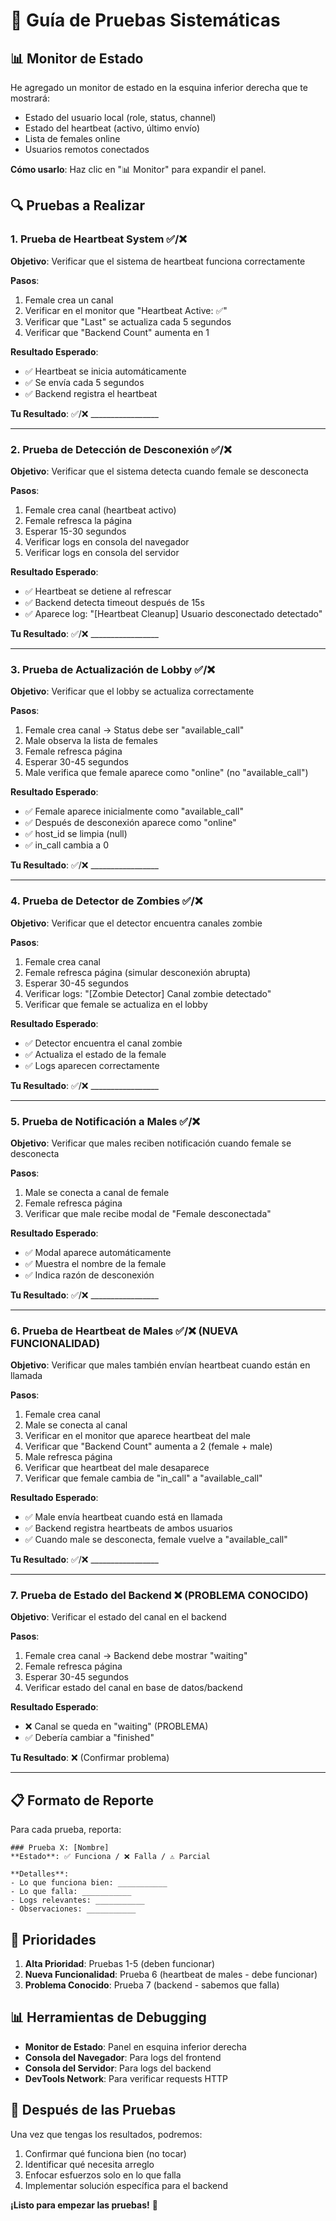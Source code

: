 # 🧪 Guía de Pruebas Sistemáticas

## 📊 Monitor de Estado

He agregado un monitor de estado en la esquina inferior derecha que te mostrará:
- Estado del usuario local (role, status, channel)
- Estado del heartbeat (activo, último envío)
- Lista de females online
- Usuarios remotos conectados

**Cómo usarlo**: Haz clic en "📊 Monitor" para expandir el panel.

## 🔍 Pruebas a Realizar

### 1. **Prueba de Heartbeat System** ✅/❌

**Objetivo**: Verificar que el sistema de heartbeat funciona correctamente

**Pasos**:
1. Female crea un canal
2. Verificar en el monitor que "Heartbeat Active: ✅"
3. Verificar que "Last" se actualiza cada 5 segundos
4. Verificar que "Backend Count" aumenta en 1

**Resultado Esperado**:
- ✅ Heartbeat se inicia automáticamente
- ✅ Se envía cada 5 segundos
- ✅ Backend registra el heartbeat

**Tu Resultado**: ✅/❌ _________________

---

### 2. **Prueba de Detección de Desconexión** ✅/❌

**Objetivo**: Verificar que el sistema detecta cuando female se desconecta

**Pasos**:
1. Female crea canal (heartbeat activo)
2. Female refresca la página
3. Esperar 15-30 segundos
4. Verificar logs en consola del navegador
5. Verificar logs en consola del servidor

**Resultado Esperado**:
- ✅ Heartbeat se detiene al refrescar
- ✅ Backend detecta timeout después de 15s
- ✅ Aparece log: "[Heartbeat Cleanup] Usuario desconectado detectado"

**Tu Resultado**: ✅/❌ _________________

---

### 3. **Prueba de Actualización de Lobby** ✅/❌

**Objetivo**: Verificar que el lobby se actualiza correctamente

**Pasos**:
1. Female crea canal → Status debe ser "available_call"
2. Male observa la lista de females
3. Female refresca página
4. Esperar 30-45 segundos
5. Male verifica que female aparece como "online" (no "available_call")

**Resultado Esperado**:
- ✅ Female aparece inicialmente como "available_call"
- ✅ Después de desconexión aparece como "online"
- ✅ host_id se limpia (null)
- ✅ in_call cambia a 0

**Tu Resultado**: ✅/❌ _________________

---

### 4. **Prueba de Detector de Zombies** ✅/❌

**Objetivo**: Verificar que el detector encuentra canales zombie

**Pasos**:
1. Female crea canal
2. Female refresca página (simular desconexión abrupta)
3. Esperar 30-45 segundos
4. Verificar logs: "[Zombie Detector] Canal zombie detectado"
5. Verificar que female se actualiza en el lobby

**Resultado Esperado**:
- ✅ Detector encuentra el canal zombie
- ✅ Actualiza el estado de la female
- ✅ Logs aparecen correctamente

**Tu Resultado**: ✅/❌ _________________

---

### 5. **Prueba de Notificación a Males** ✅/❌

**Objetivo**: Verificar que males reciben notificación cuando female se desconecta

**Pasos**:
1. Male se conecta a canal de female
2. Female refresca página
3. Verificar que male recibe modal de "Female desconectada"

**Resultado Esperado**:
- ✅ Modal aparece automáticamente
- ✅ Muestra el nombre de la female
- ✅ Indica razón de desconexión

**Tu Resultado**: ✅/❌ _________________

---

### 6. **Prueba de Heartbeat de Males** ✅/❌ (NUEVA FUNCIONALIDAD)

**Objetivo**: Verificar que males también envían heartbeat cuando están en llamada

**Pasos**:
1. Female crea canal
2. Male se conecta al canal
3. Verificar en el monitor que aparece heartbeat del male
4. Verificar que "Backend Count" aumenta a 2 (female + male)
5. Male refresca página
6. Verificar que heartbeat del male desaparece
7. Verificar que female cambia de "in_call" a "available_call"

**Resultado Esperado**:
- ✅ Male envía heartbeat cuando está en llamada
- ✅ Backend registra heartbeats de ambos usuarios
- ✅ Cuando male se desconecta, female vuelve a "available_call"

**Tu Resultado**: ✅/❌ _________________

---

### 7. **Prueba de Estado del Backend** ❌ (PROBLEMA CONOCIDO)

**Objetivo**: Verificar el estado del canal en el backend

**Pasos**:
1. Female crea canal → Backend debe mostrar "waiting"
2. Female refresca página
3. Esperar 30-45 segundos
4. Verificar estado del canal en base de datos/backend

**Resultado Esperado**:
- ❌ Canal se queda en "waiting" (PROBLEMA)
- ✅ Debería cambiar a "finished"

**Tu Resultado**: ❌ (Confirmar problema)

---

## 📋 Formato de Reporte

Para cada prueba, reporta:

```
### Prueba X: [Nombre]
**Estado**: ✅ Funciona / ❌ Falla / ⚠️ Parcial

**Detalles**:
- Lo que funciona bien: ___________
- Lo que falla: ___________
- Logs relevantes: ___________
- Observaciones: ___________
```

## 🎯 Prioridades

1. **Alta Prioridad**: Pruebas 1-5 (deben funcionar)
2. **Nueva Funcionalidad**: Prueba 6 (heartbeat de males - debe funcionar)
3. **Problema Conocido**: Prueba 7 (backend - sabemos que falla)

## 📊 Herramientas de Debugging

- **Monitor de Estado**: Panel en esquina inferior derecha
- **Consola del Navegador**: Para logs del frontend
- **Consola del Servidor**: Para logs del backend
- **DevTools Network**: Para verificar requests HTTP

## 🚀 Después de las Pruebas

Una vez que tengas los resultados, podremos:
1. Confirmar qué funciona bien (no tocar)
2. Identificar qué necesita arreglo
3. Enfocar esfuerzos solo en lo que falla
4. Implementar solución específica para el backend

**¡Listo para empezar las pruebas!** 🧪